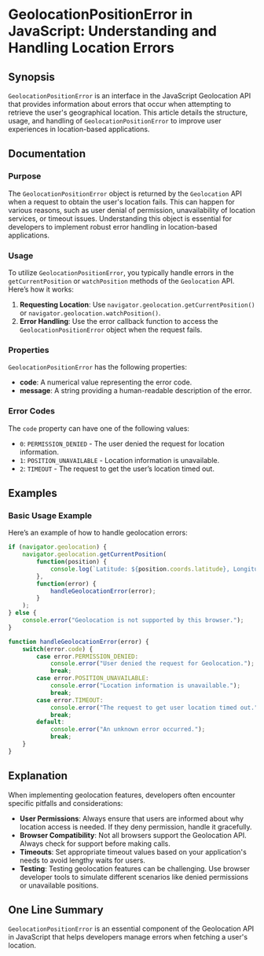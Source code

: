 <!--
Meta Description: # GeolocationPositionError in JavaScript: Understanding and Handling Location Errors ## Synopsis `GeolocationPositionError` is an interface in the Jav...
Meta Keywords: error, location, geolocation, user, geolocationpositionerror
-->

# GeolocationPositionError in JavaScript: Understanding and Handling Location Errors

## Synopsis
`GeolocationPositionError` is an interface in the JavaScript Geolocation API that provides information about errors that occur when attempting to retrieve the user's geographical location. This article details the structure, usage, and handling of `GeolocationPositionError` to improve user experiences in location-based applications.

## Documentation

### Purpose
The `GeolocationPositionError` object is returned by the `Geolocation` API when a request to obtain the user's location fails. This can happen for various reasons, such as user denial of permission, unavailability of location services, or timeout issues. Understanding this object is essential for developers to implement robust error handling in location-based applications.

### Usage
To utilize `GeolocationPositionError`, you typically handle errors in the `getCurrentPosition` or `watchPosition` methods of the `Geolocation` API. Here’s how it works:

1. **Requesting Location**: Use `navigator.geolocation.getCurrentPosition()` or `navigator.geolocation.watchPosition()`.
2. **Error Handling**: Use the error callback function to access the `GeolocationPositionError` object when the request fails.

### Properties
`GeolocationPositionError` has the following properties:

- **code**: A numerical value representing the error code.
- **message**: A string providing a human-readable description of the error.

### Error Codes
The `code` property can have one of the following values:
- `0`: `PERMISSION_DENIED` - The user denied the request for location information.
- `1`: `POSITION_UNAVAILABLE` - Location information is unavailable.
- `2`: `TIMEOUT` - The request to get the user’s location timed out.

## Examples

### Basic Usage Example
Here’s an example of how to handle geolocation errors:

```javascript
if (navigator.geolocation) {
    navigator.geolocation.getCurrentPosition(
        function(position) {
            console.log(`Latitude: ${position.coords.latitude}, Longitude: ${position.coords.longitude}`);
        },
        function(error) {
            handleGeolocationError(error);
        }
    );
} else {
    console.error("Geolocation is not supported by this browser.");
}

function handleGeolocationError(error) {
    switch(error.code) {
        case error.PERMISSION_DENIED:
            console.error("User denied the request for Geolocation.");
            break;
        case error.POSITION_UNAVAILABLE:
            console.error("Location information is unavailable.");
            break;
        case error.TIMEOUT:
            console.error("The request to get user location timed out.");
            break;
        default:
            console.error("An unknown error occurred.");
            break;
    }
}
```

## Explanation
When implementing geolocation features, developers often encounter specific pitfalls and considerations:

- **User Permissions**: Always ensure that users are informed about why location access is needed. If they deny permission, handle it gracefully.
- **Browser Compatibility**: Not all browsers support the Geolocation API. Always check for support before making calls.
- **Timeouts**: Set appropriate timeout values based on your application's needs to avoid lengthy waits for users.
- **Testing**: Testing geolocation features can be challenging. Use browser developer tools to simulate different scenarios like denied permissions or unavailable positions.

## One Line Summary
`GeolocationPositionError` is an essential component of the Geolocation API in JavaScript that helps developers manage errors when fetching a user's location.